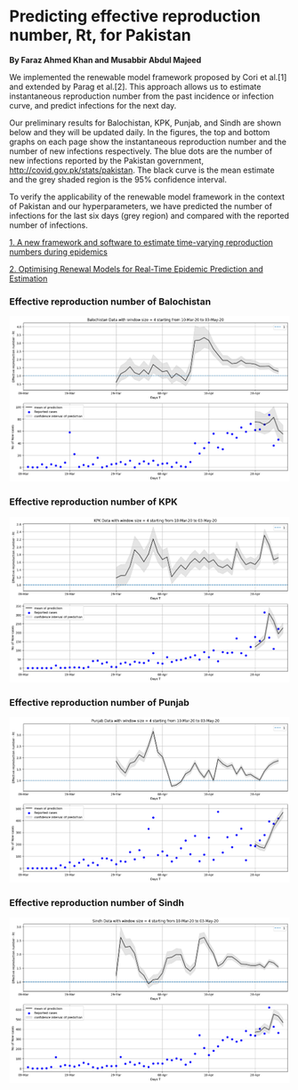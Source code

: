 # Predicting effective reproduction number, Rt, for Pakistan
**By Faraz Ahmed Khan and Musabbir Abdul Majeed**

We implemented the renewable model framework proposed by Cori et al.[1] and extended by Parag et al.[2]. This approach allows us to estimate instantaneous reproduction number from the past incidence or infection curve, and predict infections for the next day.

Our preliminary results for Balochistan, KPK, Punjab, and Sindh are shown below and they will be updated daily. In the figures, the top and bottom graphs on each page show the instantaneous reproduction number and the number of new infections respectively. The blue dots are the number of new infections reported by the Pakistan government, http://covid.gov.pk/stats/pakistan. The black curve is the mean estimate and the grey shaded region is the 95% confidence interval.

To verify the applicability of the renewable model framework in the context of Pakistan and our hyperparameters, we have predicted the number of infections for the last six days (grey region) and compared with the reported number of infections.

[1. A new framework and software to estimate time-varying reproduction numbers during epidemics](https://academic.oup.com/aje/article/178/9/1505/89262)

[2. Optimising Renewal Models for Real-Time Epidemic Prediction and Estimation](https://www.biorxiv.org/content/10.1101/835181v1.abstract)

### Effective reproduction number of Balochistan

![Effective reproduction number of Balochistan](/pakistan_data/Predictions/Balochistan.png)

### Effective reproduction number of KPK

![Effective reproduction number of KPK](/pakistan_data/Predictions/KPK.png)

### Effective reproduction number of Punjab

![Effective reproduction number of Punjab](/pakistan_data/Predictions/Punjab.png)

### Effective reproduction number of Sindh

![Effective reproduction number of Sindh](/pakistan_data/Predictions/Sindh.png)